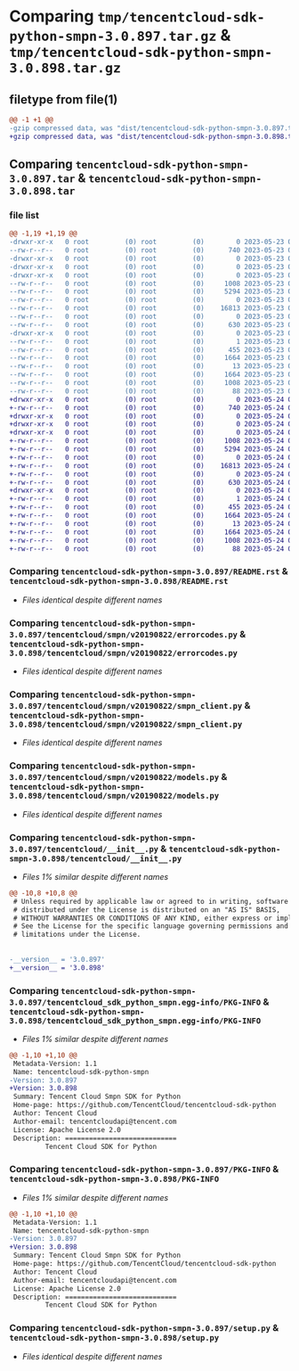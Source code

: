 # Comparing `tmp/tencentcloud-sdk-python-smpn-3.0.897.tar.gz` & `tmp/tencentcloud-sdk-python-smpn-3.0.898.tar.gz`

## filetype from file(1)

```diff
@@ -1 +1 @@
-gzip compressed data, was "dist/tencentcloud-sdk-python-smpn-3.0.897.tar", last modified: Tue May 23 02:29:50 2023, max compression
+gzip compressed data, was "dist/tencentcloud-sdk-python-smpn-3.0.898.tar", last modified: Wed May 24 02:04:51 2023, max compression
```

## Comparing `tencentcloud-sdk-python-smpn-3.0.897.tar` & `tencentcloud-sdk-python-smpn-3.0.898.tar`

### file list

```diff
@@ -1,19 +1,19 @@
-drwxr-xr-x   0 root         (0) root         (0)        0 2023-05-23 02:29:50.000000 tencentcloud-sdk-python-smpn-3.0.897/
--rw-r--r--   0 root         (0) root         (0)      740 2023-05-23 02:29:50.000000 tencentcloud-sdk-python-smpn-3.0.897/README.rst
-drwxr-xr-x   0 root         (0) root         (0)        0 2023-05-23 02:29:50.000000 tencentcloud-sdk-python-smpn-3.0.897/tencentcloud/
-drwxr-xr-x   0 root         (0) root         (0)        0 2023-05-23 02:29:50.000000 tencentcloud-sdk-python-smpn-3.0.897/tencentcloud/smpn/
-drwxr-xr-x   0 root         (0) root         (0)        0 2023-05-23 02:29:50.000000 tencentcloud-sdk-python-smpn-3.0.897/tencentcloud/smpn/v20190822/
--rw-r--r--   0 root         (0) root         (0)     1008 2023-05-23 02:29:50.000000 tencentcloud-sdk-python-smpn-3.0.897/tencentcloud/smpn/v20190822/errorcodes.py
--rw-r--r--   0 root         (0) root         (0)     5294 2023-05-23 02:29:50.000000 tencentcloud-sdk-python-smpn-3.0.897/tencentcloud/smpn/v20190822/smpn_client.py
--rw-r--r--   0 root         (0) root         (0)        0 2023-05-23 02:29:50.000000 tencentcloud-sdk-python-smpn-3.0.897/tencentcloud/smpn/v20190822/__init__.py
--rw-r--r--   0 root         (0) root         (0)    16813 2023-05-23 02:29:50.000000 tencentcloud-sdk-python-smpn-3.0.897/tencentcloud/smpn/v20190822/models.py
--rw-r--r--   0 root         (0) root         (0)        0 2023-05-23 02:29:50.000000 tencentcloud-sdk-python-smpn-3.0.897/tencentcloud/smpn/__init__.py
--rw-r--r--   0 root         (0) root         (0)      630 2023-05-23 02:29:50.000000 tencentcloud-sdk-python-smpn-3.0.897/tencentcloud/__init__.py
-drwxr-xr-x   0 root         (0) root         (0)        0 2023-05-23 02:29:50.000000 tencentcloud-sdk-python-smpn-3.0.897/tencentcloud_sdk_python_smpn.egg-info/
--rw-r--r--   0 root         (0) root         (0)        1 2023-05-23 02:29:50.000000 tencentcloud-sdk-python-smpn-3.0.897/tencentcloud_sdk_python_smpn.egg-info/dependency_links.txt
--rw-r--r--   0 root         (0) root         (0)      455 2023-05-23 02:29:50.000000 tencentcloud-sdk-python-smpn-3.0.897/tencentcloud_sdk_python_smpn.egg-info/SOURCES.txt
--rw-r--r--   0 root         (0) root         (0)     1664 2023-05-23 02:29:50.000000 tencentcloud-sdk-python-smpn-3.0.897/tencentcloud_sdk_python_smpn.egg-info/PKG-INFO
--rw-r--r--   0 root         (0) root         (0)       13 2023-05-23 02:29:50.000000 tencentcloud-sdk-python-smpn-3.0.897/tencentcloud_sdk_python_smpn.egg-info/top_level.txt
--rw-r--r--   0 root         (0) root         (0)     1664 2023-05-23 02:29:50.000000 tencentcloud-sdk-python-smpn-3.0.897/PKG-INFO
--rw-r--r--   0 root         (0) root         (0)     1008 2023-05-23 02:29:50.000000 tencentcloud-sdk-python-smpn-3.0.897/setup.py
--rw-r--r--   0 root         (0) root         (0)       88 2023-05-23 02:29:50.000000 tencentcloud-sdk-python-smpn-3.0.897/setup.cfg
+drwxr-xr-x   0 root         (0) root         (0)        0 2023-05-24 02:04:51.000000 tencentcloud-sdk-python-smpn-3.0.898/
+-rw-r--r--   0 root         (0) root         (0)      740 2023-05-24 02:04:51.000000 tencentcloud-sdk-python-smpn-3.0.898/README.rst
+drwxr-xr-x   0 root         (0) root         (0)        0 2023-05-24 02:04:51.000000 tencentcloud-sdk-python-smpn-3.0.898/tencentcloud/
+drwxr-xr-x   0 root         (0) root         (0)        0 2023-05-24 02:04:51.000000 tencentcloud-sdk-python-smpn-3.0.898/tencentcloud/smpn/
+drwxr-xr-x   0 root         (0) root         (0)        0 2023-05-24 02:04:51.000000 tencentcloud-sdk-python-smpn-3.0.898/tencentcloud/smpn/v20190822/
+-rw-r--r--   0 root         (0) root         (0)     1008 2023-05-24 02:04:51.000000 tencentcloud-sdk-python-smpn-3.0.898/tencentcloud/smpn/v20190822/errorcodes.py
+-rw-r--r--   0 root         (0) root         (0)     5294 2023-05-24 02:04:51.000000 tencentcloud-sdk-python-smpn-3.0.898/tencentcloud/smpn/v20190822/smpn_client.py
+-rw-r--r--   0 root         (0) root         (0)        0 2023-05-24 02:04:51.000000 tencentcloud-sdk-python-smpn-3.0.898/tencentcloud/smpn/v20190822/__init__.py
+-rw-r--r--   0 root         (0) root         (0)    16813 2023-05-24 02:04:51.000000 tencentcloud-sdk-python-smpn-3.0.898/tencentcloud/smpn/v20190822/models.py
+-rw-r--r--   0 root         (0) root         (0)        0 2023-05-24 02:04:51.000000 tencentcloud-sdk-python-smpn-3.0.898/tencentcloud/smpn/__init__.py
+-rw-r--r--   0 root         (0) root         (0)      630 2023-05-24 02:04:51.000000 tencentcloud-sdk-python-smpn-3.0.898/tencentcloud/__init__.py
+drwxr-xr-x   0 root         (0) root         (0)        0 2023-05-24 02:04:51.000000 tencentcloud-sdk-python-smpn-3.0.898/tencentcloud_sdk_python_smpn.egg-info/
+-rw-r--r--   0 root         (0) root         (0)        1 2023-05-24 02:04:51.000000 tencentcloud-sdk-python-smpn-3.0.898/tencentcloud_sdk_python_smpn.egg-info/dependency_links.txt
+-rw-r--r--   0 root         (0) root         (0)      455 2023-05-24 02:04:51.000000 tencentcloud-sdk-python-smpn-3.0.898/tencentcloud_sdk_python_smpn.egg-info/SOURCES.txt
+-rw-r--r--   0 root         (0) root         (0)     1664 2023-05-24 02:04:51.000000 tencentcloud-sdk-python-smpn-3.0.898/tencentcloud_sdk_python_smpn.egg-info/PKG-INFO
+-rw-r--r--   0 root         (0) root         (0)       13 2023-05-24 02:04:51.000000 tencentcloud-sdk-python-smpn-3.0.898/tencentcloud_sdk_python_smpn.egg-info/top_level.txt
+-rw-r--r--   0 root         (0) root         (0)     1664 2023-05-24 02:04:51.000000 tencentcloud-sdk-python-smpn-3.0.898/PKG-INFO
+-rw-r--r--   0 root         (0) root         (0)     1008 2023-05-24 02:04:51.000000 tencentcloud-sdk-python-smpn-3.0.898/setup.py
+-rw-r--r--   0 root         (0) root         (0)       88 2023-05-24 02:04:51.000000 tencentcloud-sdk-python-smpn-3.0.898/setup.cfg
```

### Comparing `tencentcloud-sdk-python-smpn-3.0.897/README.rst` & `tencentcloud-sdk-python-smpn-3.0.898/README.rst`

 * *Files identical despite different names*

### Comparing `tencentcloud-sdk-python-smpn-3.0.897/tencentcloud/smpn/v20190822/errorcodes.py` & `tencentcloud-sdk-python-smpn-3.0.898/tencentcloud/smpn/v20190822/errorcodes.py`

 * *Files identical despite different names*

### Comparing `tencentcloud-sdk-python-smpn-3.0.897/tencentcloud/smpn/v20190822/smpn_client.py` & `tencentcloud-sdk-python-smpn-3.0.898/tencentcloud/smpn/v20190822/smpn_client.py`

 * *Files identical despite different names*

### Comparing `tencentcloud-sdk-python-smpn-3.0.897/tencentcloud/smpn/v20190822/models.py` & `tencentcloud-sdk-python-smpn-3.0.898/tencentcloud/smpn/v20190822/models.py`

 * *Files identical despite different names*

### Comparing `tencentcloud-sdk-python-smpn-3.0.897/tencentcloud/__init__.py` & `tencentcloud-sdk-python-smpn-3.0.898/tencentcloud/__init__.py`

 * *Files 1% similar despite different names*

```diff
@@ -10,8 +10,8 @@
 # Unless required by applicable law or agreed to in writing, software
 # distributed under the License is distributed on an "AS IS" BASIS,
 # WITHOUT WARRANTIES OR CONDITIONS OF ANY KIND, either express or implied.
 # See the License for the specific language governing permissions and
 # limitations under the License.
 
 
-__version__ = '3.0.897'
+__version__ = '3.0.898'
```

### Comparing `tencentcloud-sdk-python-smpn-3.0.897/tencentcloud_sdk_python_smpn.egg-info/PKG-INFO` & `tencentcloud-sdk-python-smpn-3.0.898/tencentcloud_sdk_python_smpn.egg-info/PKG-INFO`

 * *Files 1% similar despite different names*

```diff
@@ -1,10 +1,10 @@
 Metadata-Version: 1.1
 Name: tencentcloud-sdk-python-smpn
-Version: 3.0.897
+Version: 3.0.898
 Summary: Tencent Cloud Smpn SDK for Python
 Home-page: https://github.com/TencentCloud/tencentcloud-sdk-python
 Author: Tencent Cloud
 Author-email: tencentcloudapi@tencent.com
 License: Apache License 2.0
 Description: ============================
         Tencent Cloud SDK for Python
```

### Comparing `tencentcloud-sdk-python-smpn-3.0.897/PKG-INFO` & `tencentcloud-sdk-python-smpn-3.0.898/PKG-INFO`

 * *Files 1% similar despite different names*

```diff
@@ -1,10 +1,10 @@
 Metadata-Version: 1.1
 Name: tencentcloud-sdk-python-smpn
-Version: 3.0.897
+Version: 3.0.898
 Summary: Tencent Cloud Smpn SDK for Python
 Home-page: https://github.com/TencentCloud/tencentcloud-sdk-python
 Author: Tencent Cloud
 Author-email: tencentcloudapi@tencent.com
 License: Apache License 2.0
 Description: ============================
         Tencent Cloud SDK for Python
```

### Comparing `tencentcloud-sdk-python-smpn-3.0.897/setup.py` & `tencentcloud-sdk-python-smpn-3.0.898/setup.py`

 * *Files identical despite different names*

